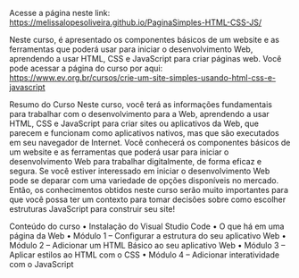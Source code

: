 Acesse a página neste link: https://melissalopesoliveira.github.io/PaginaSimples-HTML-CSS-JS/

Neste curso, é apresentado os componentes básicos de um website e as ferramentas que poderá usar para iniciar o desenvolvimento Web, aprendendo a usar HTML, CSS e JavaScript para criar páginas web.
Você pode acessar a página do curso por aqui: https://www.ev.org.br/cursos/crie-um-site-simples-usando-html-css-e-javascript

Resumo do Curso
Neste curso, você terá as informações fundamentais para trabalhar com o desenvolvimento para a Web, aprendendo a usar HTML, CSS e JavaScript para criar sites ou aplicativos da Web, que parecem e funcionam como aplicativos nativos, mas que são executados em seu navegador de Internet.
Você conhecerá os componentes básicos de um website e as ferramentas que poderá usar para iniciar o desenvolvimento Web para trabalhar digitalmente, de forma eficaz e segura.
Se você estiver interessado em iniciar o desenvolvimento Web pode se deparar com uma variedade de opções disponíveis no mercado. Então, os conhecimentos obtidos neste curso serão muito importantes para que você possa ter um contexto para tomar decisões sobre como escolher estruturas JavaScript para construir seu site!

Conteúdo do curso
• Instalação do Visual Studio Code
• O que há em uma página da Web
• Módulo 1 – Configurar a estrutura do seu aplicativo Web
• Módulo 2 – Adicionar um HTML Básico ao seu aplicativo Web
• Módulo 3 – Aplicar estilos ao HTML com o CSS
• Módulo 4 – Adicionar interatividade com o JavaScript
